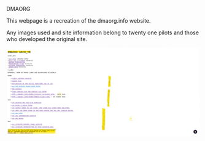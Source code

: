 DMAORG

This webpage is a recreation of the dmaorg.info website.

Any images used and site information belong to twenty one pilots and those who developed the original site.

![Website Preview](preview.png)